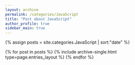 ```yaml
---
layout: archive
permalink: /categories/JavaScript
title: "Post about JavaScript"
author_profile: true
sidebar_main: true
---
```


{% assign posts = site.categories.JavaScript | sort:"date" %}

{% for post in posts %}
  {% include archive-single.html type=page.entries_layout %}
{% endfor %}
